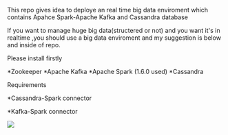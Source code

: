 This repo gives idea to deploye an real time big data enviroment which contains Apahce Spark-Apache Kafka and Cassandra database


If you want to manage huge big data(structered or not) and you want it's in realtime ,you should use a big data enviroment and my suggestion is below and inside of repo.

Please install firstly 


*Zookeeper
*Apache Kafka
*Apache Spark (1.6.0 used)
*Cassandra

Requirements




*Cassandra-Spark connector



*Kafka-Spark connector

<img src="https://yuml.me/diagram/scruffy;dir:LR/class/[Apache%20Kafka]-[Spark%20Streaming],[Spark%20Streaming]-[Cassandra],[Spark%20Streaming]-[Elastic%20Search],[Spark%20Streaming],[Zookeeper%7Bbg:cornsilk%7D],[YARN%20or%20Mesos%20Cluster%7Bbg:cornsilk%7D]">